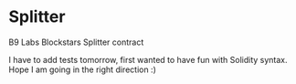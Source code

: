 # Splitter
B9 Labs Blockstars Splitter contract

I have to add tests tomorrow, first wanted to have fun with Solidity syntax.
Hope I am going in the right direction :)
